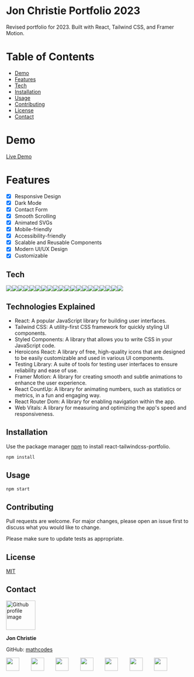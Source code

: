 # Jon Christie Portfolio 2023

Revised portfolio for 2023. Built with React, Tailwind CSS, and Framer Motion.

# Table of Contents 

- [Demo](#demo)
- [Features](#features)
- [Tech](#tech)
- [Installation](#installation)
- [Usage](#usage)
- [Contributing](#contributing)
- [License](#license)
- [Contact](#contact)

# Demo

[Live Demo](https://jonchristie.net)

# Features

- [x] Responsive Design
- [x] Dark Mode
- [x] Contact Form
- [x] Smooth Scrolling
- [x] Animated SVGs
- [x] Mobile-friendly
- [x] Accessibility-friendly
- [x] Scalable and Reusable Components
- [x] Modern UI/UX Design
- [x] Customizable

## Tech

<a href="https://reactjs.org/" target="_blank"><img src="https://img.shields.io/static/v1?label=|&message=heroicons_react&color=9E7CC1&style=plastic&logo=React&logoColor=white"/></a><a href="https://jestjs.io/" target="_blank"><img src="https://img.shields.io/static/v1?label=|&message=testing_library_jest_dom&color=cdf998&style=plastic&logo=jest&logoColor=white"/></a><a href="https://reactjs.org/" target="_blank"><img src="https://img.shields.io/static/v1?label=|&message=testing_library_react&color=cdf998&style=plastic&logo=React&logoColor=white"/></a><a href="https://reactjs.org/" target="_blank"><img src="https://img.shields.io/static/v1?label=|&message=testing_library_user_event&color=cdf998&style=plastic&logo=React&logoColor=white"/></a><a href="https://www.framer.com/motion/" target="_blank"><img src="https://img.shields.io/static/v1?label=|&message=framer_motion&color=2a2c3b&style=plastic&logo=Framer&logoColor=white"/></a><a href="https://postcss.org/" target="_blank"><img src="https://img.shields.io/static/v1?label=|&message=postcss_cli&color=DD3A0A&style=plastic&logo=postcss&logoColor=white"/></a><a href="https://reactjs.org/" target="_blank"><img src="https://img.shields.io/static/v1?label=|&message=react&color=61dafb&style=plastic&logo=React&logoColor=white"/></a><a href="https://www.npmjs.com/package/react-countup" target="_blank"><img src="https://img.shields.io/static/v1?label=|&message=react_countup&color=61dafb&style=plastic&logo=React&logoColor=white"/></a><a href="https://reactjs.org/" target="_blank"><img src="https://img.shields.io/static/v1?label=|&message=react_dom&color=61dafb&style=plastic&logo=React&logoColor=white"/></a><a href="https://reactjs.org/" target="_blank"><img src="https://img.shields.io/static/v1?label=|&message=react_icons&color=61dafb&style=plastic&logo=React&logoColor=white"/></a><a href="https://reactrouter.com/" target="_blank"><img src="https://img.shields.io/static/v1?label=|&message=react_router_dom&color=61dafb&style=plastic&logo=React&logoColor=white"/></a><a href="https://reactjs.org/" target="_blank"><img src="https://img.shields.io/static/v1?label=|&message=react_scripts&color=61dafb&style=plastic&logo=React&logoColor=white"/></a><a href="https://www.npmjs.com/package/react-scroll" target="_blank"><img src="https://img.shields.io/static/v1?label=|&message=react_scroll&color=61dafb&style=plastic&logo=React&logoColor=white"/></a><a href="https://styled-components.com/" target="_blank"><img src="https://img.shields.io/static/v1?label=|&message=styled_components&color=DB7093&style=plastic&logo=styled-components&logoColor=white"/></a><a href="https://web.dev/vitals/" target="_blank"><img src="https://img.shields.io/static/v1?label=|&message=web_vitals&color=EA4335&style=plastic&logo=Google&logoColor=white"/></a><a href="https://tailwindcss.com/docs" target="_blank"><img src="https://img.shields.io/static/v1?label=|&message=tailwindcss_forms&color=38B2AC&style=plastic&logo=tailwind-css&logoColor=white"/></a><a href="https://testing-library.com/docs/dom-testing-library/intro/" target="_blank"><img src="https://img.shields.io/static/v1?label=|&message=testing_library_dom&color=cdf998&style=plastic&logo=testing-library&logoColor=white"/></a><a href="https://autoprefixer.github.io/" target="_blank"><img src="https://img.shields.io/static/v1?label=|&message=autoprefixer&color=DD3A0A&style=plastic&logo=postcss&logoColor=white"/></a><a href="https://postcss.org/" target="_blank"><img src="https://img.shields.io/static/v1?label=|&message=postcss&color=DD3A0A&style=plastic&logo=postcss&logoColor=white"/></a><a href="https://tailwindcss.com/" target="_blank"><img src="https://img.shields.io/static/v1?label=|&message=tailwindcss&color=38B2AC&style=plastic&logo=tailwind-css&logoColor=white"/></a>

## Technologies Explained

 - React: A popular JavaScript library for building user interfaces.
 - Tailwind CSS: A utility-first CSS framework for quickly styling UI components.
 - Styled Components: A library that allows you to write CSS in your JavaScript code.
 - Heroicons React: A library of free, high-quality icons that are designed to be easily customizable and used in various UI components.
 - Testing Library: A suite of tools for testing user interfaces to ensure reliability and ease of use.
 - Framer Motion: A library for creating smooth and subtle animations to enhance the user experience.
 - React CountUp: A library for animating numbers, such as statistics or metrics, in a fun and engaging way.
 - React Router Dom: A library for enabling navigation within the app.
 - Web Vitals: A library for measuring and optimizing the app's speed and responsiveness.

## Installation

Use the package manager [npm](https://www.npmjs.com/) to install react-tailwindcss-portfolio.

```bash
npm install
```

## Usage

```bash
npm start
```

## Contributing
Pull requests are welcome. For major changes, please open an issue first to discuss what you would like to change.

Please make sure to update tests as appropriate.

## License
[MIT](https://github.com/mathcodes/react-tailwindcss-portfolio/blob/main/LICENSE)

## Contact
<img src="https://avatars0.githubusercontent.com/u/17928947?v=4" alt="Github profile image" width="80px" height="80px" />

__Jon Christie__

GitHub: [mathcodes](https://github.com/mathcodes)

[<code><img width="36px" src="https://img.icons8.com/color/48/000000/linkedin.png"/></code>](https://www.linkedin.com/jonchristie)       
[<code><img width="36" src="https://img.icons8.com/color/48/000000/twitter--v2.png"/></code>](https://twitter.com/thejonchristie)       
[<code><img width="36" src="https://img.icons8.com/color/48/000000/youtube-play.png"/></code>](https://www.youtube.com/channel/UC5GFnN-lv8Yuqc9O3b79k6g)       
[<code><img width="36" src="https://img.icons8.com/color/48/000000/facebook.png"/></code>](https://www.facebook.com/jonpchristie)       
[<code><img width="36" src="https://img.icons8.com/color/48/000000/instagram-new--v2.png"/></code>](https://www.instagram.com/fullstack11235)       
[<code><img width="36" src="https://img.icons8.com/color/48/000000/soundcloud.png"/></code>](https://soundcloud.com/jonchristie#/)       
[<code><img width="36" src="https://img.icons8.com/color/48/000000/spotify--v1.png"/></code>](https://open.spotify.com/artist/07S7aLfxH70VAX64g1WuFw?si=tlOj1OMBRLm-y4sY8Lox3Q)

